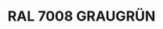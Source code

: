 ---
layout: product
title: "RAL 7008 GRAUGRÜN"
price: "300" 
desc: "Akrilna boja 17mL"
img_path: "/assets/img/A.MIG-0005.webp"
brand: "AMMO"
available: true
special_offer: false
new: false
soon: false
cat: "020000"
subcat: "020100"
subsubcat: "020101"
sifra: "A.MIG-0005"
popular: false
spec: true
---